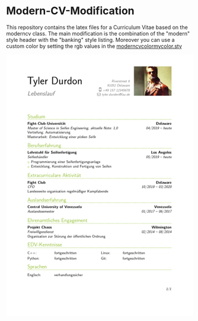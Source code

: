 # Modern-CV-Modification
This repository contains the latex files for a Curriculum Vitae based on the moderncv class. The main modification is the combination of the "modern" style header with the "banking" style listing.
Moreover you can use a custom color by setting the rgb values in the [moderncvcolormycolor.sty](moderncvcolormycolor.sty)
<p align="center">
<img src="img/tyler.png"> 
</p>
